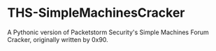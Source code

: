 THS-SimpleMachinesCracker
=========================

A Pythonic version of Packetstorm Security's Simple Machines Forum Cracker, originally written by 0x90.  
